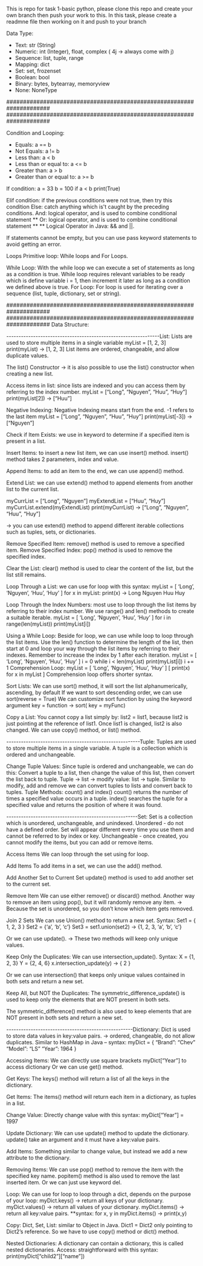 This is repo for task 1-basic python, please clone this repo and create your own branch then push your work to this.
In this task, please create a readmne file then working on it and push to your branch


Data Type:
+ Text: str (String)
+ Numeric: int (Integer), float, complex ( 4j → always come with j)
+ Sequence: list, tuple, range
+ Mapping: dict
+ Set: set, frozenset
+ Boolean: bool
+ Binary: bytes, bytearray, memoryview
+ None: NoneType

#####################################################################
#####################################################################

Condition and Looping:
+ Equals: a == b
+ Not Equals: a != b
+ Less than: a < b
+ Less than or equal to: a <= b
+ Greater than: a > b
+ Greater than or equal to: a >= b

If condition: 
a = 33
b = 100 
if a < b
	print(True)

Elif condition: if the previous conditions were not true, then try this condition
Else: catch anything which is't caught by the preceding conditions.
And: logical operator, and is used to combine conditional statement **
Or: logical operator, and is used to combine conditional statement **
 ** Logical Operator in Java: && and ||.

If statements cannot be empty, but you can use pass keyword statements to avoid getting an error.

Loops
    Primitive loop: While loops and For Loops.

While Loop:
    With the while loop we can execute a set of statements as long as a condition is true.
    While loop requires relevant variables to be ready which is define variable i = 1, then increment it later as long as a condition we defined above is true.
For Loop:
    For loop is used for iterating over a sequence (list, tuple, dictionary, set or string).


#####################################################################
#####################################################################
Data Structure:

---------------------------------------------------------------List:
Lists are used to store multiple items in a single variable
myList = [1, 2, 3]
print(myList) → [1, 2, 3]
List items are ordered, changeable, and allow duplicate values. 

The list() Constructor → it is also possible to use the list() constructor when creating a new list. 

Access items in list: since lists are indexed and you can access them by referring to the index number.
myList = [“Long”, “Nguyen”, “Huu”, “Huy”]
print(myList[2]) → [“Huu”]

Negative Indexing: Negative Indexing means start from the end. -1 refers to the last item
myList = [“Long”, “Nguyen”, “Huu”, “Huy”]
print(myList[-3]) → [“Nguyen”]

Check if Item Exists: we use in keyword to determine if a  specified item is present in a list.

Insert Items: to insert a new list item, we can use insert() method.
insert() method takes 2 parameters, index and value. 

Append Items: to add an item to the end, we can use append() method.

Extend List: we can use extend() method to append elements from another list to the current list.

myCurrList = [“Long”, “Nguyen”]
myExtendList = [“Huu”, “Huy”]
myCurrList.extend(myExtendList)
print(myCurrList) → [“Long”, “Nguyen”, “Huu”, “Huy”]

→ you can use extend() method to append different iterable collections such as tuples, sets, or dictionaries.

Remove Specified Item: remove() method is used to remove a specified item.
Remove Specified Index: pop() method is used to remove the specified index.

Clear the List: clear() method is used to clear the content of the list, but the list still remains.

Loop Through a List: we can use for loop with this syntax:
myList = [ ‘Long’, ‘Nguyen’, ‘Huu’, ‘Huy’ ]
for x in myList:
	print(x) → Long Nguyen Huu Huy

Loop Through the Index Numbers: most use to loop through the list items by referring to their index number. We use range() and len() methods to create a suitable iterable.
myList = [ ‘Long’, ‘Nguyen’, ‘Huu’, ‘Huy’ ]
for i in range(len(myList))
	print(myList[i])

Using a While Loop: 
Beside for loop, we can use while loop to loop through the list items. 
Use the len() function to determine the length of the list, then start at 0 and loop your way through the list items by referring to their indexes. 
Remember to increase the index by 1 after each iteration.
myList = [ ‘Long’, ‘Nguyen’, ‘Huu’, ‘Huy’ ] 
i = 0
while i < len(myList)
	print(myList[i])
	i += 1
Comprehension Loop: 
myList = [ ‘Long’, ‘Nguyen’, ‘Huu’, ‘Huy’ ]
[ print(x) for x in myList ]
Comprehension loop offers shorter syntax.

Sort Lists:
We can use sort() method, it will sort the list alphanumerically, ascending, by default
If we want to sort descending order, we can use sort(reverse = True)
We can customize sort function by using the keyword argument key = function
→ sort( key = myFunc)

Copy a List:
You cannot copy a list simply by: list2 = list1, because list2 is just pointing at the reference of list1. Once list1 is changed, list2 is also changed. 
We can use copy() method, or list() method.


-------------------------------------------------------Tuple:
Tuples are used to store multiple items in a single variable. 
A tuple is a collection which is ordered and unchangeable.

Change Tuple Values:
Since tuple is ordered and unchangeable, we can do this:
Convert a tuple to a list, then change the value of this list, then convert the list back to tuple.
Tuple → list → modify value: list → tuple.
Similar to modify, add and remove we can convert tuples to lists and convert back to tuples.
Tuple Methods: count() and index()
count() returns the number of times a specified value occurs in a tuple.
index() searches the tuple for a specified value and returns the position of where it was found.

------------------------------------------------------Set:
Set is a collection which is unordered, unchangeable, and unindexed.
Unordered - do not have a defined order. Set will appear different every time you use them and cannot be referred to by index or key.
Unchangeable - once created, you cannot modify the items, but you can add or remove items.

Access Items
We can loop through the set using for loop.

Add Items
To add items in a set, we can use the add() method.

Add Another Set to Current Set
update() method is used to add another set to the current set.

Remove Item
We can use either remove() or discard() method.
Another way to remove an item using pop(), but it will randomly remove any item. → Because the set is unordered, so you don’t know which item gets removed.

Join 2 Sets
We can use Union() method to return a new set. Syntax:
Set1 = { 1, 2, 3 }
Set2 = {‘a’, ‘b’, ‘c’}
Set3 = set1.union(set2) → {1, 2, 3, ‘a’, ‘b’, ‘c’}

Or we can use update().
→ These two methods will keep only unique values.

Keep Only the Duplicates:
We can use intersection_update(). Syntax:
X = {1, 2, 3}
Y = {2, 4, 6}
x.intersection_update(y) → { 2 }

Or we can use intersection() that keeps only unique values contained in both sets and return a new set.

Keep All, but NOT the Duplicates:
The symmetric_difference_update() is used to keep only the elements that are NOT present in both sets.

The symmetric_difference() method is also used to keep elements that are NOT present in both sets and return a new set.

----------------------------------------------------Dictionary:
Dict is used to store data values in key:value pairs. 
→ ordered, changeable, do not allow duplicates. 
Similar to HashMap in Java – syntax:
myDict = { 
	“Brand”: “Chev”
	“Model”: “LS”
	“Year”: 1964
}

Accessing Items:
We can directly use square brackets myDict[“Year”] to access dictionary
Or we can use get() method.

Get Keys:
The keys() method will return a list of all the keys in the dictionary.

Get Items:
The items() method will return each item in a dictionary, as tuples in a list.

Change Value:
Directly change value with this syntax: myDict[“Year”] = 1997

Update Dictionary:
We can use update() method to update the dictionary.
update() take an argument and it must have a key:value pairs.


Add Items:
Something similar to change value, but instead we add a new attribute to the dictionary.

Removing Items:
We can use pop() method to remove the item with the specified key name.
popitem() method is also used to remove the last inserted item. 
Or we can just use keyword del.

Loop:
We can use for loop to loop through a dict, depends on the purpose of your loop:
myDict.keys() → return all keys of your dictionary.
myDict.values() → return all values of your dictionary.
myDict.items() → return all key:value pairs. **syntax: for x, y in myDict.items() → print(x,y)

Copy:
Dict, Set, List: similar to Object in Java. Dict1 = Dict2 only pointing to Dict2’s reference.
So we have to use copy() method or dict() method.

Nested Dictionaries:
A dictionary can contain a dictionary, this is called nested dictionaries.
Access: straightforward with this syntax: print(myDict[“child2”][“name”])


